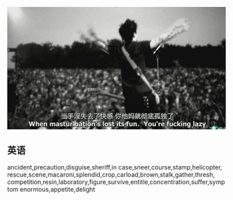 ![alone](2013-11-26.jpeg)

## 英语 ##
ancident,precaution,disguise,sheriff,in case,sneer,course,stamp,helicopter,
rescue,scene,macaroni,splendid,crop,carload,brown,stalk,gather,thresh,
competition,resin,laboratory,figure,survive,entitle,concentration,suffer,symptom
enormous,appetite,delight
